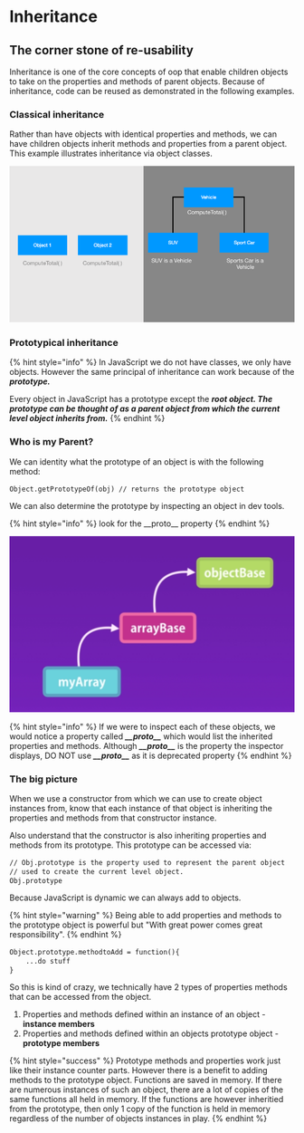 # Inheritance

## The corner stone of re-usability

Inheritance is one of the core concepts of oop that enable children objects to take on the properties and methods of parent objects. Because of inheritance, code can be reused as demonstrated in the following examples.

### Classical inheritance

Rather than have objects with identical properties and methods, we can have children objects inherit methods and properties from a parent object. This example illustrates inheritance via object classes.

![](../.gitbook/assets/screen-shot-2019-07-16-at-2.38.36-pm.png)

### Prototypical inheritance

{% hint style="info" %}
In JavaScript we do not have classes, we only have objects. However the same principal of inheritance can work because of the _**prototype.**_

Every object in JavaScript has a prototype except the _**root object. The prototype can be thought of as a parent object from which the current level object inherits from.**_
{% endhint %}

### Who is my Parent?

We can identity what the prototype of an object is with the following method:

```text
Object.getPrototypeOf(obj) // returns the prototype object
```

We can also determine the prototype by inspecting an object in dev tools.

{% hint style="info" %}
look for the \_\_proto\_\_ property
{% endhint %}

![myArray inherits from arrayBase and arrayBase inherits from objectBase](../.gitbook/assets/screen-shot-2019-07-16-at-2.49.08-pm.png)

{% hint style="info" %}
If we were to inspect each of these objects, we would notice a property called _**\_\_proto\_\_**_ which would list the inherited properties and methods. Although _**\_\_proto\_\_**_ is the property the inspector displays, DO NOT use _**\_\_proto\_\_**_ as it is deprecated property
{% endhint %}

### The big picture

When we use a constructor from which we can use to create object instances from, know that each instance of that object is inheriting the properties and methods from that constructor instance.

Also understand that the constructor is also inheriting properties and methods from its prototype. This prototype can be accessed via:

```text
// Obj.prototype is the property used to represent the parent object
// used to create the current level object. 
Obj.prototype 
```

Because JavaScript is dynamic we can always add to objects.

{% hint style="warning" %}
Being able to add properties and methods to the prototype object is powerful but "With great power comes great responsibility".
{% endhint %}

```text
Object.prototype.methodtoAdd = function(){
    ...do stuff
}
```

So this is kind of crazy, we technically have 2 types of properties methods that can be accessed from the object.

1. Properties and methods defined within an instance of an object - **instance members**
2. Properties and methods defined within an objects prototype object - **prototype members**

{% hint style="success" %}
Prototype methods and properties work just like their instance counter parts. However there is a benefit to adding methods to the prototype object. Functions are saved in memory. If there are numerous instances of such an object, there are a lot of copies of the same functions all held in memory. If the functions are however inheritied from the prototype, then only 1 copy of the function is held in memory regardless of the number of objects instances in play.
{% endhint %}


